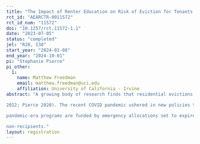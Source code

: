 ```yaml
---
title: "The Impact of Renter Education on Risk of Eviction for Tenants with and without Rental Assistance"
rct_id: "AEARCTR-0011572"
rct_id_num: "11572"
doi: "10.1257/rct.11572-1.1"
date: "2023-07-05"
status: "completed"
jel: "R28, I38"
start_year: "2024-01-08"
end_year: "2024-10-01"
pi: "Stephanie Pierce"
pi_other:
  1:
    name: Matthew Freedman
    email: matthew.freedman@uci.edu
    affiliation: University of California - Irvine
abstract: "A growing body of research finds that residential evictions are associated with negative social, economic, and health consequences for households and communities (Slee and Desmond 2021; Leifheit et al. 2021; Hatch and Yun 2021; Ghimire et al. 2021; Desmond
2012; Pierce 2020). The recent COVID pandemic ushered in new policies to prevent and stabilize tenants, such as Emergency Rental Assistance (ERA) and temporary eviction moratoria, the effects of which are still being evaluated (e.g., Reina et al. 2021) . However,
pandemic-era programs are funded by emergency allocations set to expire at the end of 2022 or early 2023. Thus, local governments that wish to extend eviction-prevention work, must rely on other programs and policies. The proposed study seeks to evaluate the effect a county-sponsored non-profit renter education program on the risk of eviction. Using an experimental design, we aim to evaluate the impact of renter education on applicants to a rental assistance program and test the differential effect of renter education on rental assistance recipients and
non-recipients."
layout: registration
---
```


